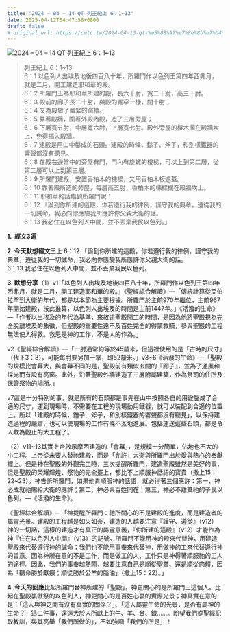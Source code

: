```yaml
---
title: "2024 – 04 – 14 QT 列王紀上 6：1~13"
date: 2025-04-12T04:47:58+0800
draft: false
# original_url: https://cmtc.tw/2024-04-13-qt-%e5%88%97%e7%8e%8b%e7%b4%80%e4%b8%8a-6%ef%bc%9a113
---
```


![2024 – 04 – 14 QT 列王紀上 6：1~13](/images/qt.jpg  "2024 – 04 – 14 QT 列王紀上 6：1~13")

> 列王紀上 6：1~13  
> 6：1 以色列人出埃及地後四百八十年，所羅門作以色列王第四年西弗月，就是二月，開工建造耶和華的殿。  
> 6：2 所羅門王為耶和華所建的殿，長六十肘，寬二十肘，高三十肘。  
> 6：3 殿前的廊子長二十肘，與殿的寬窄一樣，闊十肘；  
> 6：4 又為殿做了嚴緊的窗櫺。  
> 6：5 靠著殿牆，圍著外殿內殿，造了三層旁屋；  
> 6：6 下層寬五肘，中層寬六肘，上層寬七肘。殿外旁屋的樑木擱在殿牆坎上，免得插入殿牆。  
> 6：7 建殿是用山中鑿成的石頭。建殿的時候，鎚子、斧子，和別樣鐵器的響聲都沒有聽見。  
> 6：8 在殿右邊當中的旁屋有門，門內有旋螺的樓梯，可以上到第二層，從第二層可以上到第三層。  
> 6：9 所羅門建殿，安置香柏木的棟樑，又用香柏木板遮蓋。  
> 6：10 靠著殿所造的旁屋，每層高五肘，香柏木的棟樑擱在殿牆坎上。  
> 6：11 耶和華的話臨到所羅門說：  
> 6：12 「論到你所建的這殿，你若遵行我的律例，謹守我的典章，遵從我的一切誡命，我必向你應驗我所應許你父親大衛的話。  
> 6：13 我必住在以色列人中間，並不丟棄我民以色列。」

**1.  經文3遍**

**2. 今天默想經文**王上 6：12 「論到你所建的這殿，你若遵行我的律例，謹守我的典章，遵從我的一切誡命，我必向你應驗我所應許你父親大衛的話。  
6：13 我必住在以色列人中間，並不丟棄我民以色列。

**3. 默想分享**（1）v1「以色列人出埃及地後四百八十年，所羅門作以色列王第四年西弗月，就是二月，開工建造耶和華的殿。」《聖經綜合解讀》—「傳統計算從亞伯拉罕到大衛的年代，都是以本節為主要根據。所羅門於主前970年繼位，主前967年開始建殿，按此推算，以色列人出埃及的時間是主前1447年。」《活潑的生命》—「作者以出埃及的年代為基準，來敘述聖殿開工的時間，是因為他將聖殿視為完全脫離埃及的象徵，但聖殿的重要性遠不及百姓完全的得蒙救贖，參與聖殿的工程無法使人得救。救恩是神的工作，不是人的作為。」

v2《聖經綜合解讀》—「一肘通常約等於45釐米，但這裡使用的是「古時的尺寸」（代下3：3），可能每肘要另加一掌，即52釐米。」v3~6《活潑的生命》—「聖殿的規模比會幕大，與會幕不同的是，聖殿前有類似玄關的『廊子』，並為了通風和採光而有設有高窗。此外，沿著聖殿外牆建造了三層附屬建築，作為祭司的住所及保管祭物的場所。」

v7這是十分特別的事，就是所有的石頭都是事先在山中按照各自的用途鑿成了合適的尺寸，運到現場時，不需要在工程的現場動用鐵器，就可以裝配到合適的位置上。所以「建殿的時候，錘子、斧子，和別樣鐵器的響聲都沒有聽見」，以保持建造過程的嚴肅，也可以使現場的工作有條不紊地進展。包括運送這些石頭，都是令人歎為觀止的大工程了。

（2）v11~13其實上帝啟示摩西建造的「會幕」，是規模十分簡單，佔地也不大的小工程。上帝從未要人替祂建殿，而是「允許」大衛與所羅門出於愛與熱心的奉獻擺上。但是神在聖殿的外觀完工時，三次提醒所羅門，建造聖殿雖然是美好的事，但是聖殿的榮耀輝煌、祭物的完全擺上，都比不上順服神話語的寶貴（撒上15：22~23）。神告訴所羅門，如果他肯順服神的話語，就必得著三個應許：第一，神必成就祂賜給大衛的應許；第二，神必與百姓同在；第三，神必不離棄祂的子民以色列。—《活潑的生命》。

《聖經綜合解讀》—「神提醒所羅門：祂所關心的不是建殿的進度，而是建造者的屬靈光景。建殿的工程越是如火如荼，建造的人越要注意『謹守、遵從』（v12）神的一切話，這樣的建造才有真正的屬靈意義，『你所建的這殿』（v12）才能作為神『住在以色列人中間』（v13）的記號。所羅門不能用神的殿來代替神，用建造聖殿來代替遵行神的誡命；我們也不能用事奉來代替神，用做神的工來代替遵行神的旨意。因為神所在意的不是工作，而是做工的人，工作只是神得著順服祂的工人的途徑。因此，我們的事奉越熱鬧，越要注意自己是順從聖靈、還是順從肉體，因為「聽命勝於獻祭；順從勝於公羊的脂油」（撒上15：22）。」

**4. 今天的回應**比起所羅門替神所建的「聖殿」，神更關心的是所羅門王這個人。比起在聖殿裏獻祭的以色列人，神更關心的是百姓心裏的實際光景；神真實在意的是：「這人與神之間有沒有真實的關係？」、「這人屬靈生命的光景，是否有屬神的生命？」這二件事，遠遠大於人所獻上的牛、羊、金、銀……。盼望我們從聖經記取教訓，與其高舉「我們所做的」，不如強調「我們的所是」！